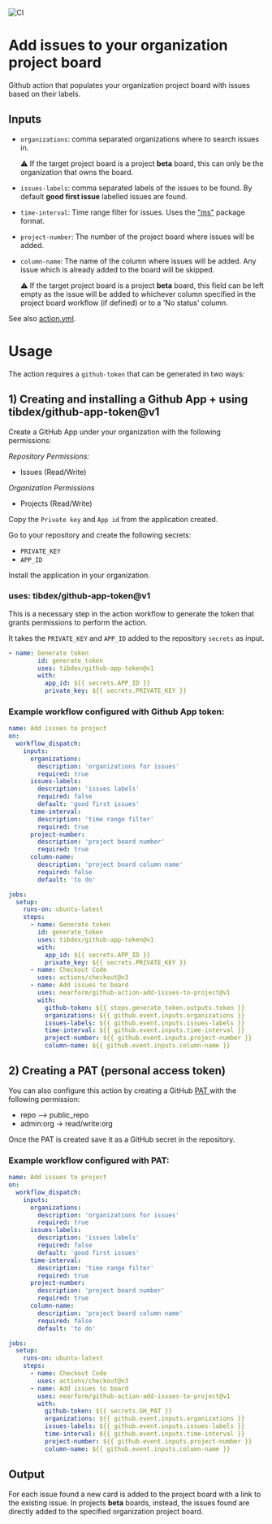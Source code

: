 ![CI](https://github.com/nearform/github-action-add-issues-to-project/actions/workflows/ci.yml/badge.svg)

# Add issues to your organization project board
Github action that populates your organization project board with issues based on their labels.

## Inputs
- `organizations`: comma separated organizations where to search issues in.

    :warning: If the target project board is a project **beta** board, this can only be the organization that owns the board. 
- `issues-labels`: comma separated labels of the issues to be found. By default **good first issue** labelled issues are found. 
- `time-interval`:  Time range filter for issues. Uses the ["ms"](https://www.npmjs.com/package/ms) package format.
- `project-number`: The number of the project board where issues will be added.
- `column-name`: The name of the column where issues will be added. Any issue which is already added to the board will be skipped.

  :warning: If the target project board is a project **beta** board, this field can be left empty as the issue will be added to whichever column specified in the project board workflow (if defined) or to a 'No status' column.

  
See also [action.yml](action.yml).

# Usage

The action requires a `github-token` that can be generated in two ways: 

## 1) Creating and installing a Github App + using tibdex/github-app-token@v1

Create a GitHub App under your organization with the following permissions:

*Repository Permissions:*
- Issues (Read/Write)

*Organization Permissions*
- Projects (Read/Write)

Copy the `Private key` and `App id` from the application created.

Go to your repository and create the following secrets:
- `PRIVATE_KEY`
- `APP_ID`

Install the application in your organization.

### uses: tibdex/github-app-token@v1

This is a necessary step in the action workflow to generate the token that grants permissions to perform the action.

It takes the `PRIVATE_KEY` and `APP_ID` added to the repository `secrets` as input.  

```yaml
- name: Generate token
        id: generate_token
        uses: tibdex/github-app-token@v1
        with:
          app_id: ${{ secrets.APP_ID }}
          private_key: ${{ secrets.PRIVATE_KEY }}
```
 
### Example workflow configured with Github App token:

```yaml
name: Add issues to project
on:
  workflow_dispatch:
    inputs:
      organizations:
        description: 'organizations for issues'
        required: true
      issues-labels: 
        description: 'issues labels'
        required: false
        default: 'good first issues'
      time-interval:
        description: 'time range filter'
        required: true
      project-number:
        description: 'project board number'
        required: true
      column-name: 
        description: 'project board column name'
        required: false
        default: 'to do'

jobs:
  setup:
    runs-on: ubuntu-latest
    steps:
      - name: Generate token
        id: generate_token
        uses: tibdex/github-app-token@v1
        with:
          app_id: ${{ secrets.APP_ID }}
          private_key: ${{ secrets.PRIVATE_KEY }}
      - name: Checkout Code
        uses: actions/checkout@v3
      - name: Add issues to board
        uses: nearform/github-action-add-issues-to-project@v1
        with:
          github-token: ${{ steps.generate_token.outputs.token }}
          organizations: ${{ github.event.inputs.organizations }}
          issues-labels: ${{ github.event.inputs.issues-labels }}
          time-interval: ${{ github.event.inputs.time-interval }}
          project-number: ${{ github.event.inputs.project-number }}
          column-name: ${{ github.event.inputs.column-name }}

```

## 2) Creating a PAT (personal access token)

You can also configure this action by creating a GitHub [PAT ](https://docs.github.com/en/authentication/keeping-your-account-and-data-secure/creating-a-personal-access-token) with the following permission:
- repo --> public_repo
- admin:org -> read/write:org

Once the PAT is created save it as a GitHub secret in the repository.

### Example workflow configured with PAT:

```yaml
name: Add issues to project
on:
  workflow_dispatch:
    inputs:
      organizations:
        description: 'organizations for issues'
        required: true
      issues-labels: 
        description: 'issues labels'
        required: false
        default: 'good first issues'
      time-interval:
        description: 'time range filter'
        required: true
      project-number:
        description: 'project board number'
        required: true
      column-name: 
        description: 'project board column name'
        required: false
        default: 'to do'

jobs:
  setup:
    runs-on: ubuntu-latest
    steps:
      - name: Checkout Code
        uses: actions/checkout@v3
      - name: Add issues to board
        uses: nearform/github-action-add-issues-to-project@v1
        with:
          github-token: ${{ secrets.GH_PAT }}
          organizations: ${{ github.event.inputs.organizations }}
          issues-labels: ${{ github.event.inputs.issues-labels }}
          time-interval: ${{ github.event.inputs.time-interval }}
          project-number: ${{ github.event.inputs.project-number }}
          column-name: ${{ github.event.inputs.column-name }}

```

## Output

For each issue found a new card is added to the project board with a link to the existing issue. In projects **beta** boards, instead, the issues found are directly added to the specified organization project board.
